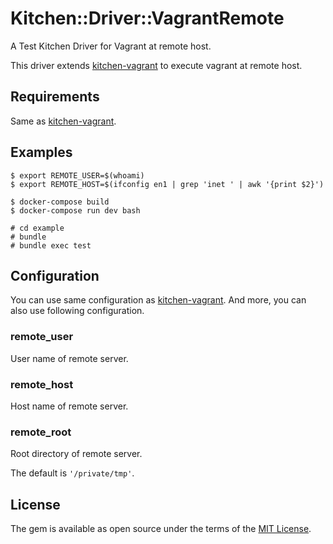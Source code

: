 # Kitchen::Driver::VagrantRemote

A Test Kitchen Driver for Vagrant at remote host.

This driver extends [kitchen-vagrant](https://github.com/test-kitchen/kitchen-vagrant) to execute vagrant at remote host.

## Requirements
Same as [kitchen-vagrant](https://github.com/test-kitchen/kitchen-vagrant).

## Examples

```
$ export REMOTE_USER=$(whoami)
$ export REMOTE_HOST=$(ifconfig en1 | grep 'inet ' | awk '{print $2}')

$ docker-compose build
$ docker-compose run dev bash

# cd example
# bundle
# bundle exec test
```

## Configuration
You can use same configuration as [kitchen-vagrant](https://github.com/test-kitchen/kitchen-vagrant). And more, you can also use following configuration.

### remote_user
User name of remote server.

### remote_host
Host name of remote server.

### remote_root
Root directory of remote server.

The default is `'/private/tmp'`.

## License

The gem is available as open source under the terms of the [MIT License](http://opensource.org/licenses/MIT).

